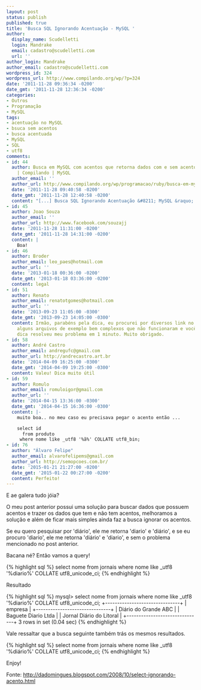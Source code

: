 ```yaml
---
layout: post
status: publish
published: true
title: 'Busca SQL Ignorando Acentuação - MySQL '
author:
  display_name: Scudelletti
  login: Mandrake
  email: cadastro@scudelletti.com
  url: ''
author_login: Mandrake
author_email: cadastro@scudelletti.com
wordpress_id: 324
wordpress_url: http://www.compilando.org/wp/?p=324
date: '2011-11-28 09:36:34 -0200'
date_gmt: '2011-11-28 12:36:34 -0200'
categories:
- Outros
- Programação
- MySQL
tags:
- acentuação no MySQL
- bsuca sem acentos
- busca acentuada
- MySQL
- SQL
- utf8
comments:
- id: 44
  author: Busca em MySQL com acentos que retorna dados com e sem acentos com Ruby
    | Compilando | MySQL
  author_email: ''
  author_url: http://www.compilando.org/wp/programacao/ruby/busca-em-mysql-com-acentos-que-retorna-dados-com-e-sem-acentos-com-ruby
  date: '2011-11-28 09:40:58 -0200'
  date_gmt: '2011-11-28 12:40:58 -0200'
  content: "[...] Busca SQL Ignorando Acentuação &#8211; MySQL &raquo; [...] "
- id: 45
  author: Joao Souza
  author_email: ''
  author_url: http://www.facebook.com/souzajj
  date: '2011-11-28 11:31:00 -0200'
  date_gmt: '2011-11-28 14:31:00 -0200'
  content: |
    Boa!
- id: 46
  author: Broder
  author_email: leo_paes@hotmail.com
  author_url: ''
  date: '2013-01-18 00:36:00 -0200'
  date_gmt: '2013-01-18 03:36:00 -0200'
  content: legal
- id: 51
  author: Renato
  author_email: renatotgomes@hotmail.com
  author_url: ''
  date: '2013-09-23 11:05:00 -0300'
  date_gmt: '2013-09-23 14:05:00 -0300'
  content: Irmão, parabéns pela dica, eu procurei por diversos link no google, baixei
    alguns arquivos de exemplo bem complexos que não funcionaram e você, com uma simples
    dica resolveu meu problema em 1 minuto. Muito obrigado.
- id: 58
  author: André Castro
  author_email: andregufc@gmail.com
  author_url: http://andrecastro.art.br
  date: '2014-04-09 16:25:00 -0300'
  date_gmt: '2014-04-09 19:25:00 -0300'
  content: Valeu! Dica muito útil
- id: 59
  author: Romulo
  author_email: romuloigor@gmail.com
  author_url: ''
  date: '2014-04-15 13:36:00 -0300'
  date_gmt: '2014-04-15 16:36:00 -0300'
  content: |-
    muito boa.. no meu caso eu precisava pegar o acento então ...

    select id
      from produto
     where nome like _utf8 '%ã%' COLLATE utf8_bin;
- id: 76
  author: "Álvaro Felipe"
  author_email: alvarofelipems@gmail.com
  author_url: http://semopcoes.com.br/
  date: '2015-01-21 21:27:00 -0200'
  date_gmt: '2015-01-22 00:27:00 -0200'
  content: Perfeito!
---
```

E ae galera tudo jóia?

O meu post anterior possui uma solução para buscar dados que possuem acentos e trazer os dados que tem e não tem acentos, melhoramos a solução e além de ficar mais simples ainda faz a busca ignorar os acentos.

Se eu quero pesquisar por 'diário', ele me retorna 'diario' e 'diário', e se eu procuro 'diario', ele me retorna 'diário' e 'diario', e sem o problema mencionado no post anterior.

Bacana né? Então vamos a query!

{% highlight sql %}
select nome from jornais where nome like _utf8 '%diario%' COLLATE utf8_unicode_ci;
{% endhighlight %}

Resultado

{% highlight sql %}
mysql> select nome from jornais where nome like _utf8 '%diario%' COLLATE utf8_unicode_ci;
+-------------------------------+
| empresa                       |
+-------------------------------+
| Diário do Grande ABC          |
| Baguete Diario Ltda           |
| Jornal Diário do Litoral      |
+-------------------------------+
3 rows in set (0.04 sec)
{% endhighlight %}

Vale ressaltar que a busca seguinte também trás os mesmos resultados.

{% highlight sql %}
select nome from jornais where nome like _utf8 '%diário%' COLLATE utf8_unicode_ci;
{% endhighlight %}

Enjoy!

Fonte: <a href="http://dadomingues.blogspot.com/2008/10/select-ignorando-acento.html">http://dadomingues.blogspot.com/2008/10/select-ignorando-acento.html</a>
